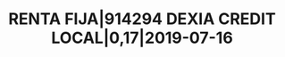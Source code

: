 ---
layout: asset
title: RENTA FIJA|914294 DEXIA CREDIT LOCAL|0,17|2019-07-16
isin: XS0195247878
---